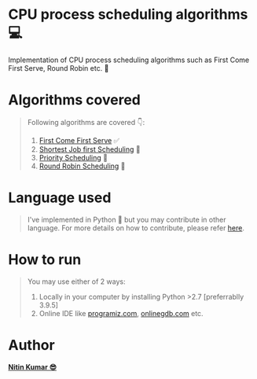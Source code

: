 # CPU process scheduling algorithms 💻
Implementation of CPU process scheduling algorithms such as First Come First Serve, Round Robin etc. 🔁

# Algorithms covered

> Following algorithms are covered 👇:
> 1. [First Come First Serve](https://github.com/nitinkumar30/cpu-process-scheduling-algorithms/blob/main/first_come_first_serve.py) ✅
> 2. [Shortest Job first Scheduling]() 🚮
> 3. [Priority Scheduling]() 🚮
> 4. [Round Robin Scheduling]() 🚮

# Language used

> I've implemented in Python 🐍 but you may contribute in other language. For more details on how to contribute, please refer [here](https://github.com/avinash201199/Hacktoberfest-Guide/blob/main/How%20to%20begin%20with%20hacktober%20fest%202021/README.MD#how-to-raise-an-issue-before-raising-pr).

# How to run

> You may use either of 2 ways:
> 1. Locally in your computer by installing Python >2.7 [preferrablly 3.9.5]
> 2. Online IDE like [programiz.com](https://www.programiz.com/python-programming/online-compiler/), [onlinegdb.com](https://www.onlinegdb.com/online_python_compiler) etc.

# Author

**[Nitin Kumar 😎](https://www.linkedin.com/in/nitin30kumar/)** 
